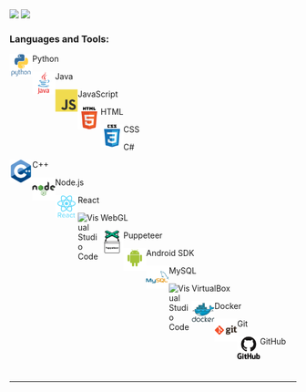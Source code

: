 

<picture>
  <source
    srcset="https://github-readme-stats.vercel.app/api?username=2Pillows&show_icons=true&theme=holi&hide_rank=true"
    media="(prefers-color-scheme: dark)"
  />
  <source
    srcset="https://github-readme-stats.vercel.app/api?username=2Pillows&show_icons=true&theme=default&hide_rank=true"
    media="(prefers-color-scheme: light), (prefers-color-scheme: no-preference)"
  />
  <img src="https://github-readme-stats.vercel.app/api?username=2Pillows&show_icons=true&hide_rank=true" />
</picture>

<picture>
  <source
    srcset="https://github-readme-stats.vercel.app/api/top-langs?username=2Pillows&theme=holi&layout=compact"
    media="(prefers-color-scheme: dark)"
  />
  <source
    srcset="https://github-readme-stats.vercel.app/api/top-langs?username=2Pillows&theme=default&layout=compact"
    media="(prefers-color-scheme: light), (prefers-color-scheme: no-preference)"
  />
  <img src="https://github-readme-stats.vercel.app/api/top-langs?username=2Pillows&layout=compact" />
</picture>

### Languages and Tools:

Python
<img align="left" alt="Visual Studio Code" width="40px" src="https://raw.githubusercontent.com/devicons/devicon/master/icons/python/python-original-wordmark.svg" />

Java
<img align="left" alt="Visual Studio Code" width="40px" src="https://raw.githubusercontent.com/devicons/devicon/master/icons/java/java-original-wordmark.svg" />

JavaScript
<img align="left" alt="Visual Studio Code" width="40px" src="https://raw.githubusercontent.com/devicons/devicon/master/icons/javascript/javascript-original.svg" />

HTML
<img align="left" alt="Visual Studio Code" width="40px" src="https://raw.githubusercontent.com/devicons/devicon/master/icons/html5/html5-original-wordmark.svg" />

CSS
<img align="left" alt="Visual Studio Code" width="40px" src="https://raw.githubusercontent.com/devicons/devicon/master/icons/css3/css3-original-wordmark.svg" />

C#
<imag align="left" alt="Visual Studio Code" width="40px" src="https://raw.githubusercontent.com/devicons/devicon/master/icons/csharp/csharp-original.svg" />

C++
<img align="left" alt="Visual Studio Code" width="40px" src="https://raw.githubusercontent.com/devicons/devicon/master/icons/cplusplus/cplusplus-original.svg" />

Node.js
<img align="left" alt="Visual Studio Code" width="40px" src="https://raw.githubusercontent.com/devicons/devicon/master/icons/nodejs/nodejs-original-wordmark.svg" />

React
<img align="left" alt="Visual Studio Code" width="40px" src="https://raw.githubusercontent.com/devicons/devicon/master/icons/react/react-original-wordmark.svg" /> 

WebGL
<img align="left" alt="Visual Studio Code" width="40px" src="https://upload.wikimedia.org/wikipedia/commons/2/25/WebGL_Logo.svg">

Puppeteer
<img align="left" alt="Visual Studio Code" width="40px" src="https://raw.githubusercontent.com/devicons/devicon/master/icons/puppeteer/puppeteer-original.svg" />

Android SDK
<img align="left" alt="Visual Studio Code" width="40px" src="https://raw.githubusercontent.com/devicons/devicon/master/icons/android/android-original-wordmark.svg" />

MySQL
<img align="left" alt="Visual Studio Code" width="40px" src="https://raw.githubusercontent.com/devicons/devicon/master/icons/mysql/mysql-original-wordmark.svg" />

VirtualBox
<img align="left" alt="Visual Studio Code" width="40px" src="https://upload.wikimedia.org/wikipedia/commons/d/d5/Virtualbox_logo.png">

Docker
<img align="left" alt="Visual Studio Code" width="40px" src="https://raw.githubusercontent.com/devicons/devicon/master/icons/docker/docker-original-wordmark.svg" />

Git
<img align="left" alt="Visual Studio Code" width="40px" src="https://raw.githubusercontent.com/devicons/devicon/master/icons/git/git-original-wordmark.svg" />

GitHub
<img align="left" alt="Visual Studio Code" width="40px" src="https://raw.githubusercontent.com/devicons/devicon/master/icons/github/github-original-wordmark.svg">




<br />
<br />

---


